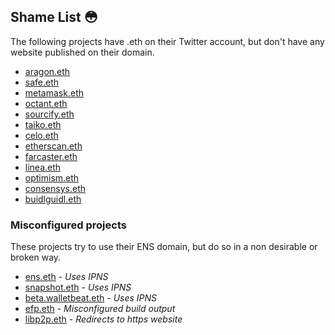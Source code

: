 ## Shame List 😳

The following projects have .eth on their Twitter account, but don't have any website published on their domain.


 - [aragon.eth](https://x.com/AragonProject)
 - [safe.eth](https://x.com/safe)
 - [metamask.eth](https://x.com/MetaMask)
 - [octant.eth](https://x.com/OctantApp)
 - [sourcify.eth](https://x.com/SourcifyEth)
 - [taiko.eth](https://x.com/taikoxyz)
 - [celo.eth](https://x.com/Celo)
 - [etherscan.eth](https://x.com/etherscan)
 - [farcaster.eth](https://x.com/farcaster_xyz)
 - [linea.eth](https://x.com/LineaBuild)
 - [optimism.eth](https://x.com/Optimism)
 - [consensys.eth](https://x.com/Consensys)
 - [buidlguidl.eth](https://x.com/buidlguidl)


 ### Misconfigured projects

 These projects try to use their ENS domain, but do so in a non desirable or broken way.

 - [ens.eth](https://x.com/ensdomains) - *Uses IPNS*
 - [snapshot.eth](https://x.com/SnapshotLabs) - *Uses IPNS*
 - [beta.walletbeat.eth](https://warpcast.com/~/channel/walletbeat) - *Uses IPNS*
 - [efp.eth](https://x.com/efp) - *Misconfigured build output*
 - [libp2p.eth](https://x.com/libp2p) - *Redirects to https website*